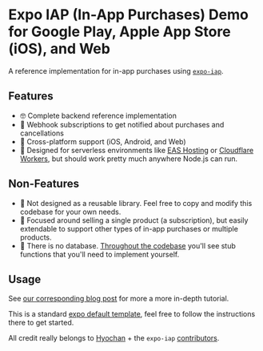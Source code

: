# Expo IAP (In-App Purchases) Demo for Google Play, Apple App Store (iOS), and Web

A reference implementation for in-app purchases using [`expo-iap`](https://github.com/hyochan/expo-iap).

## Features

- 🤓 Complete backend reference implementation
- 🔗 Webhook subscriptions to get notified about purchases and cancellations
- 🔄 Cross-platform support (iOS, Android, and Web)
- 🤖 Designed for serverless environments like [EAS Hosting](https://docs.expo.dev/eas/hosting/introduction/) or [Cloudflare Workers](https://developers.cloudflare.com/workers/), but should work pretty much anywhere Node.js can run.

## Non-Features

- 🚫 Not designed as a reusable library. Feel free to copy and modify this codebase for your own needs.
- 🚫 Focused around selling a single product (a subscription), but easily extendable to support other types of in-app purchases or multiple products.
- 🚫 There is no database. [Throughout the codebase](https://github.com/lexikon-ai/expo-iap-demo/blob/c314c968365bc1fe847542eba7b3c568bd6bc1c6/app/api/checkout/%5B...everything%5D%2Bapi.ts#L17-L61) you'll see stub functions that you'll need to implement yourself.

## Usage

See [our corresponding blog post]() for more a more in-depth tutorial.

This is a standard [expo default template](https://github.com/expo/expo/tree/main/templates/expo-template-default), feel free to follow the instructions there to get started.

All credit really belongs to [Hyochan](https://github.com/hyochan) + the `expo-iap` [contributors](https://github.com/hyochan/expo-iap/graphs/contributors).
